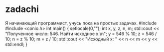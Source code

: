 # zadachi
Я  начинающий программист, учусь пока на простых задачах.
#include <iostream>
#include <conio.h>
int main()
{
  setlocale(0,"");
  int x, y, z, n, m;
  std::cout << "Полученное число: 546. Найти исходное х.\n";
  y = 546 % 10; 
  z = 546 / 10;
  n = z % 10;
  m = z / 10;
  std::cout << "Исходный х: " << n << m << y << std::endl;
}
